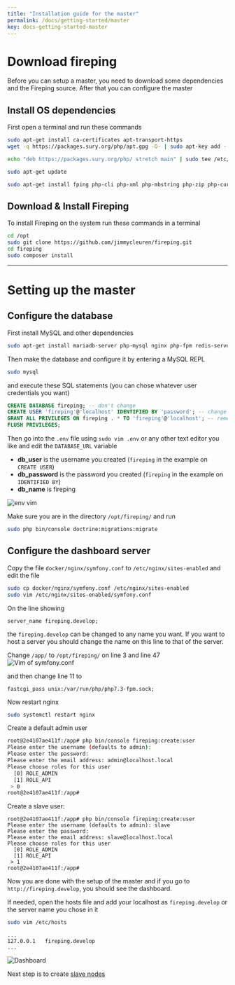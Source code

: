 ```yaml
---
title: "Installation guide for the master"
permalink: /docs/getting-started/master
key: docs-getting-started-master
---
```


# Download fireping
Before you can setup a master, you need to download some dependencies and the Fireping source. After that you can configure the master

## Install OS dependencies
First open a terminal and run these commands

```bash
sudo apt-get install ca-certificates apt-transport-https
wget -q https://packages.sury.org/php/apt.gpg -O- | sudo apt-key add -

echo "deb https://packages.sury.org/php/ stretch main" | sudo tee /etc/apt/sources.list.d/php.list

sudo apt-get update

sudo apt-get install fping php-cli php-xml php-mbstring php-zip php-curl php-rrd git supervisor composer
```

## Download & Install Fireping
To install Fireping on the system run these commands in a terminal

```bash
cd /opt
sudo git clone https://github.com/jimmycleuren/fireping.git
cd fireping
sudo composer install
```

---

# Setting up the master
## Configure the database
First install MySQL and other dependencies

``` bash
sudo apt-get install mariadb-server php-mysql nginx php-fpm redis-server acl rrdtool php-rrd
```

Then make the database and configure it by entering a MySQL REPL
```bash
sudo mysql
```

and execute these SQL statements (you can chose whatever user credentials you want)

```sql
CREATE DATABASE fireping; -- don't change
CREATE USER 'fireping'@'localhost' IDENTIFIED BY 'password'; -- change username (but leave @'localhost') and password here
GRANT ALL PRIVILEGES ON fireping . * TO 'fireping'@'localhost'; -- remember to use the right username
FLUSH PRIVILEGES;
```

Then go into the `.env` file using `sudo vim .env` or any other text editor you like and edit the `DATABASE_URL` variable

* **db_user** is the username you created (`fireping` in the example on `CREATE USER`)
* **db_password** is the password you created (`fireping` in the example on `IDENTIFIED BY`)
* **db_name** is fireping

![env vim](/assets/images/env_edit.png)

Make sure you are in the directory `/opt/fireping/` and run

```bash
sudo php bin/console doctrine:migrations:migrate
```

## Configure the dashboard server
Copy the file `docker/nginx/symfony.conf` to `/etc/nginx/sites-enabled` and edit the file
```bash
sudo cp docker/nginx/symfony.conf /etc/nginx/sites-enabled
sudo vim /etc/nginx/sites-enabled/symfony.conf
```

On the line showing
```
server_name fireping.develop;
```
the `fireping.develop` can be changed to any name you want. If you want to host a server you should change the name on this line to that of the server.

Change `/app/` to `/opt/fireping/` on line 3 and line 47 
![Vim of symfony.conf](/assets/images/symfony_conf_edit.png)

and then change line 11 to
```
fastcgi_pass unix:/var/run/php/php7.3-fpm.sock;
```

Now restart nginx
```bash
sudo systemctl restart nginx
```

Create a default admin user

```bash
root@2e4107ae411f:/app# php bin/console fireping:create:user
Please enter the username (defaults to admin):
Please enter the password:
Please enter the email address: admin@localhost.local
Please choose roles for this user
  [0] ROLE_ADMIN
  [1] ROLE_API
 > 0
root@2e4107ae411f:/app#
```

Create a slave user:

```
root@2e4107ae411f:/app# php bin/console fireping:create:user
Please enter the username (defaults to admin): slave
Please enter the password:
Please enter the email address: slave@localhost.local
Please choose roles for this user
  [0] ROLE_ADMIN
  [1] ROLE_API
 > 1
root@2e4107ae411f:/app#
```

Now you are done with the setup of the master and if you go to `http://fireping.develop`, you should see the dashboard. 

If needed, open the hosts file and add your localhost as `fireping.develop` or the server name you chose in it
```bash
sudo vim /etc/hosts
```
```
...
127.0.0.1   fireping.develop
...
```

![Dashboard](/assets/images/dashboard_main_page.png) 

Next step is to create [slave nodes](/fireping/docs/getting-started/slaves)
